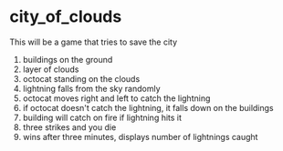 # city_of_clouds
This will be a game that tries to save the city

1. buildings on the ground 
2. layer of clouds 
3. octocat standing on the clouds 
4. lightning falls from the sky randomly 
5. octocat moves right and left to catch the lightning
6. if octocat doesn't catch the lightning, it falls down on the buildings
7. building will catch on fire if lightning hits it
8. three strikes and you die 
9. wins after three minutes, displays number of lightnings caught 